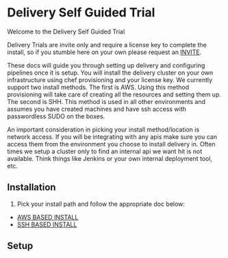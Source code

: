 # Delivery Self Guided Trial
Welcome to the Delivery Self Guided Trial

Delivery Trials are invite only and require a license key to complete the install, so if you stumble here on your own please request an [INVITE](https://www.chef.io/delivery/).

These docs will guide you through setting up delivery and configuring pipelines once it is setup. You will install the delivery cluster on your own infrastructure using chef provisioning and your license key. We currently support two install methods. The first is AWS. Using this method provisioning will take care of creating all the resources and setting them up. The second is SHH. This method is used in all other environments and assumes you have created machines and have ssh access with passwordless SUDO on the boxes.

An important consideration in picking your install method/location is network access. If you will be integrating with any apis make sure you can access them from the environment you choose to install delivery in. Often times we setup a cluster only to find an internal api we want hit is not available. Think things like Jenkins or your own internal deployment tool, etc.

## Installation
1. Pick your install path and follow the appropriate doc below:
  * [AWS BASED INSTALL](AWS.md)
  * [SSH BASED INSTALL](SSH.md)

## Setup
